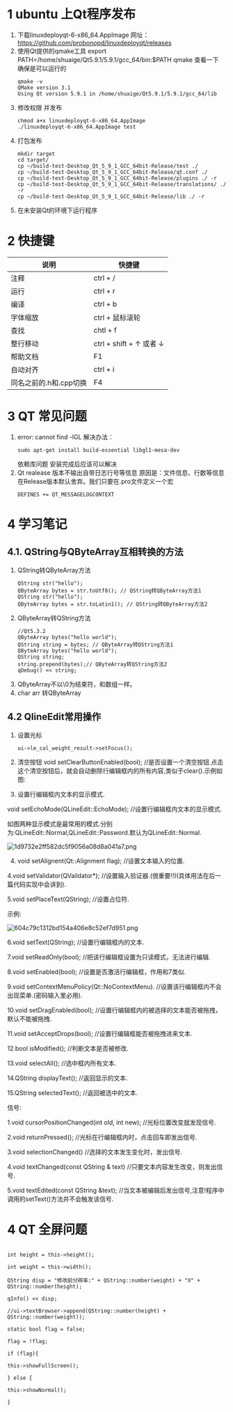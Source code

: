 # 1 ubuntu 上Qt程序发布
1. 下载linuxdeployqt-6-x86_64.AppImage 网址：
https://github.com/probonopd/linuxdeployqt/releases
2. 使用Qt提供的qmake工具
export PATH=/home/shuaige/Qt5.9.1/5.9.1/gcc_64/bin:$PATH
qmake 查看一下 确保是可以运行的
	```
	qmake -v
	QMake version 3.1
	Using Qt version 5.9.1 in /home/shuaige/Qt5.9.1/5.9.1/gcc_64/lib
	```
3. 修改权限 并发布
	```
	chmod a+x linuxdeployqt-6-x86_64.AppImage
	./linuxdeployqt-6-x86_64.AppImage test
	```
4. 打包发布
	```
	mkdir target
	cd target/
	cp ~/build-test-Desktop_Qt_5_9_1_GCC_64bit-Release/test ./
	cp ~/build-test-Desktop_Qt_5_9_1_GCC_64bit-Release/qt.conf ./
	cp ~/build-test-Desktop_Qt_5_9_1_GCC_64bit-Release/plugins ./ -r
	cp ~/build-test-Desktop_Qt_5_9_1_GCC_64bit-Release/translations/ ./ -r
	cp ~/build-test-Desktop_Qt_5_9_1_GCC_64bit-Release/lib ./ -r
	```
5. 在未安装Qt的环境下运行程序
# 2 快捷键
 |说明|快捷键|
 |-----|----|
 |注释 |ctrl + /
|运行 |ctrl + r
|编译 |ctrl + b
|字体缩放 |ctrl + 鼠标滚轮
|查找 |chtl + f
|整行移动 |ctrl + shift +  &uarr; 或者 &darr;
|帮助文档 |F1|
|自动对齐 |ctrl + i|
|同名之前的.h和.cpp切换| F4
 
# 3 QT 常见问题
1.  error: cannot find -lGL
	解决办法：
	```
	sudo apt-get install build-essential libgl1-mesa-dev
	```
	 依赖库问题 安装完成后应该可以解决
2. Qt realease 版本不输出自带日志行号等信息
	原因是：文件信息、行数等信息在Release版本默认舍弃。我们只要在.pro文件定义一个宏
	```
	DEFINES += QT_MESSAGELOGCONTEXT
	```
# 4 学习笔记
## 4.1. QString与QByteArray互相转换的方法
1. QString转QByteArray方法
	```
	QString str("hello");
	QByteArray bytes = str.toUtf8(); // QString转QByteArray方法1
	QString str("hello");
	QByteArray bytes = str.toLatin1(); // QString转QByteArray方法2
	```
2. QByteArray转QString方法
	```
	//Qt5.3.2
	QByteArray bytes("hello world");
	QString string = bytes; // QByteArray转QString方法1
	QByteArray bytes("hello world");
	QString string;
	string.prepend(bytes);// QByteArray转QString方法2
	qDebug() << string;
	```
3. QByteArray不以\0为结束符，和数组一样。
4. char arr 转QByteArray

## 4.2 QlineEdit常用操作
1. 设置光标
	```
	ui->le_cal_weight_result->setFocus();
	```
2. 清空按钮
void setClearButtonEnabled(bool); //是否设置一个清空按钮.点击这个清空按钮后，就会自动删除行编辑框内的所有内容,类似于clear().示例如图:

3. 设置行编辑框内文本的显示模式.

void setEchoMode(QLineEdit::EchoMode); //设置行编辑框内文本的显示模式.

如图两种显示模式是最常用的模式.分别为:QLineEdit::Normal,QLineEdit::Password.默认为QLineEdit::Normal.

![1d9732e2ff582dc5f9056a08d8a041a7.png](evernotecid://C023BB62-49B4-4617-9B3C-372C7176E449/appyinxiangcom/22860893/ENResource/p168)

4. void setAlignent(Qt::Alignment flag); //设置文本输入的位置.

4.void setValidator(QVaildator*); //设置输入验证器.(很重要!!)(具体用法在后一篇代码实现中会讲到).

5.void setPlaceText(QString); //设置占位符.

示例:

![604c79c1312bd154a406e8c52ef7d951.png](evernotecid://C023BB62-49B4-4617-9B3C-372C7176E449/appyinxiangcom/22860893/ENResource/p169)

6.void setText(QString); //设置行编辑框内的文本.

7.void setReadOnly(bool); //把该行编辑框设置为只读模式，无法进行编辑.

8.void setEnabled(bool); //设置是否激活行编辑框，作用和7类似.

9.void setContextMenuPolicy(Qt::NoContextMenu). //设置该行编辑框内不会出现菜单.(密码输入里必用).

10.void setDragEnabled(bool); //设置行编辑框内的被选择的文本能否被拖拽，默认不能被拖拽.

11.void setAcceptDrops(bool); //设置行编辑框能否被拖拽进来文本.

12.bool isModified(); //判断文本是否被修改.

13.void selectAll(); //选中框内所有文本.

14.QString displayText(); //返回显示的文本.

15.QString selectedText(); //返回被选中的文本.

信号:

1.void cursorPositionChanged(int old, int new); //光标位置改变就发现信号.

2.void returnPressed(); //光标在行编辑框内时，点击回车即发出信号.

3.void selectionChanged() //选择的文本发生变化时，发出信号.

4.void textChanged(const QString & text) //只要文本内容发生改变，则发出信号.

5.void textEdited(const QString &text); //当文本被编辑后发出信号,注意!程序中调用的setText()方法并不会触发该信号.

# 4 QT 全屏问题

```

int height = this->height();

int weight = this->width();

QString disp = "修改前分辨率:" + QString::number(weight) + "X" + QString::number(height);

qInfo() << disp;

//ui->textBrowser->append(QString::number(height) + QString::number(weight));

static bool flag = false;

flag = !flag;

if (flag){

this->showFullScreen();

} else {

this->showNormal();

}

```
<!--stackedit_data:
eyJoaXN0b3J5IjpbLTE3NTgyODQzMDcsOTQyNDc0OTI0LC0yMD
AwNDA2NzMwLDExODg1MzAxOTBdfQ==
-->